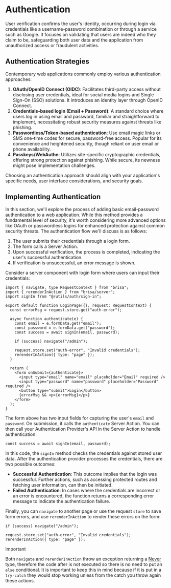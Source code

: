 # Authentication

User verification confirms the user's identity, occurring during login via credentials like a username-password combination or through a service such as Google. It focuses on validating that users are indeed who they claim to be, safeguarding both user data and the application from unauthorized access or fraudulent activities.

## Authentication Strategies

Contemporary web applications commonly employ various authentication approaches:

1. **OAuth/OpenID Connect (OIDC)**: Facilitates third-party access without disclosing user credentials, ideal for social media logins and Single Sign-On (SSO) solutions. It introduces an identity layer through OpenID Connect.
2. **Credentials-based login (Email + Password)**: A standard choice where users log in using email and password, familiar and straightforward to implement, necessitating robust security measures against threats like phishing.
3. **Passwordless/Token-based authentication**: Use email magic links or SMS one-time codes for secure, password-free access. Popular for its convenience and heightened security, though reliant on user email or phone availability.
4. **Passkeys/WebAuthn**: Utilizes site-specific cryptographic credentials, offering strong protection against phishing. While secure, its newness might pose implementation challenges.

Choosing an authentication approach should align with your application's specific needs, user interface considerations, and security goals.

## Implementing Authentication

In this section, we'll explore the process of adding basic email-password authentication to a web application. While this method provides a fundamental level of security, it's worth considering more advanced options like OAuth or passwordless logins for enhanced protection against common security threats. The authentication flow we'll discuss is as follows:

1. The user submits their credentials through a login form.
2. The form calls a Server Action.
3. Upon successful verification, the process is completed, indicating the user's successful authentication.
4. If verification is unsuccessful, an error message is shown.

Consider a server component with login form where users can input their credentials:

```tsx 9-10
import { navigate, type RequestContext } from "brisa";
import { rerenderInAction } from "brisa/server";
import signIn from "@/utils/auth/sign-in";

export default function LoginPage({}, request: RequestContext) {
  const errorMsg = request.store.get("auth-error");

  async function authenticate(e) {
    const email = e.formData.get("email");
    const password = e.formData.get("password");
    const success = await signIn(email, password);

    if (success) navigate("/admin");

    request.store.set("auth-error", "Invalid credentials");
    rerenderInAction({ type: "page" });
  }

  return (
    <form onSubmit={authenticate}>
      <input type="email" name="email" placeholder="Email" required />
      <input type="password" name="password" placeholder="Password" required />
      <button type="submit">Login</button>
      {errorMsg && <p>{errorMsg}</p>}
    </form>
  );
}
```

The form above has two input fields for capturing the user's `email` and `password`. On submission, it calls the `authenticate` Server Action. You can then call your Authentication Provider's API in the Server Action to handle authentication:

```tsx
const success = await signIn(email, password);
```

In this code, the `signIn` method checks the credentials against stored user data.
After the authentication provider processes the credentials, there are two possible outcomes:

- **Successful Authentication**: This outcome implies that the login was successful. Further actions, such as accessing protected routes and fetching user information, can then be initiated.
- **Failed Authentication**: In cases where the credentials are incorrect or an error is encountered, the function returns a corresponding error message to indicate the authentication failure.

Finally, you can `navigate` to another page or use the request `store` to save form errors, and use `rerenderInAction` to render these errors on the form:

```tsx
if (success) navigate("/admin");

request.store.set("auth-error", "Invalid credentials");
rerenderInAction({ type: "page" });
```

> [!IMPORTANT]
>
> Both `navigate` and `rerenderInAction` throw an exception returning a [Never](https://www.typescriptlang.org/docs/handbook/basic-types.html#never) type, therefore the code after is not executed so there is no need to put an `else` conditional. It is important to keep this in mind because if it is put in a `try-catch` they would stop working unless from the catch you throw again these actions.
